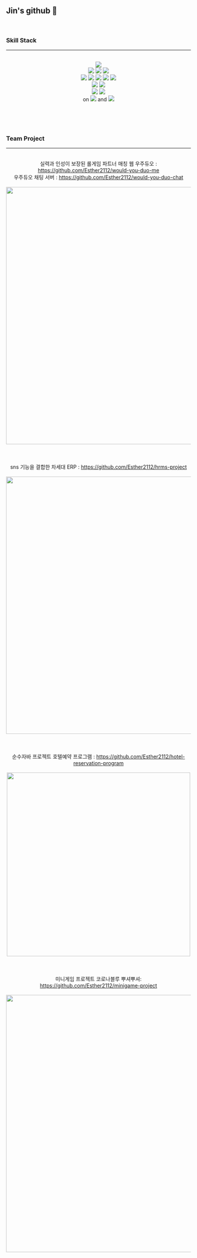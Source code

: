 ## Jin's github 👋  
<br>

### Skill Stack
***
<br>
<div align = center>
<img src="https://img.shields.io/badge/java-FFFFFF?style=for-the-badge&logo=openJDK&logoColor=black">
<br>
<img src="https://img.shields.io/badge/html5-E34F26?style=for-the-badge&logo=html5&logoColor=white">
<img src="https://img.shields.io/badge/css3-1572B6?style=for-the-badge&logo=css3&logoColor=white">
<img src="https://img.shields.io/badge/javascript-F7DF1E?style=for-the-badge&logo=javascript&logoColor=black">
<br>
<img src="https://img.shields.io/badge/spring-6DB33F?style=for-the-badge&logo=spring&logoColor=white">
<img src="https://img.shields.io/badge/springboot-6DB33F?style=for-the-badge&logo=springboot&logoColor=white">
<img src="https://img.shields.io/badge/gradle-02303A?style=for-the-badge&logo=gradle&logoColor=white">
<img src="https://img.shields.io/badge/junit5-25A162?style=for-the-badge&logo=junit5&logoColor=white">
<img src="https://img.shields.io/badge/node.js-339933?style=for-the-badge&logo=node.js&logoColor=white">
<br>
<img src="https://img.shields.io/badge/oracle-F80000?style=for-the-badge&logo=oracle&logoColor=white">
<img src="https://img.shields.io/badge/mariadb-003545?style=for-the-badge&logo=mariadb&logoColor=white">
<br>
<img src="https://img.shields.io/badge/visualstudiocode-007ACC?style=for-the-badge&logo=visualstudiocode&logoColor=white">
<img src="https://img.shields.io/badge/intellijidea-000000?style=for-the-badge&logo=intellijidea&logoColor=white">
<br>
on <img src="https://img.shields.io/badge/windows-0078D6?style=for-the-badge&logo=windows&logoColor=white">
and <img src="https://img.shields.io/badge/ubuntu-E95420?style=for-the-badge&logo=ubuntu&logoColor=white">
</div>

<br><br><br>


### Team Project
***
<br>
<div align = center>
실력과 인성이 보장된 롤게임 파트너 매칭 웹 우주듀오 : <a href="https://github.com/Esther2112/would-you-duo-me">https://github.com/Esther2112/would-you-duo-me</a>
<br>
우주듀오 채팅 서버 : <a href="https://github.com/Esther2112/would-you-duo-chat">https://github.com/Esther2112/would-you-duo-chat</a>
<br><br>
<img width="700px" src="https://github.com/Esther2112/Esther2112/assets/120617717/4464e385-14a4-4022-ab85-bf0976de2d19"/>
<br><br><br><br>
sns 기능을 결합한 차세대 ERP : <a href="https://github.com/Esther2112/hrms-project">https://github.com/Esther2112/hrms-project</a>
<br><br>
<img width="700px" src="https://github.com/Esther2112/Esther2112/assets/120617717/ebdfba57-ee29-40a6-b5f9-94b59a4cb571"/>
<br><br><br><br>
순수자바 프로젝트 호텔예약 프로그램 : <a href="https://github.com/Esther2112/hotel-reservation-program">https://github.com/Esther2112/hotel-reservation-program</a>
<br><br>
<img width="500px" src="https://github.com/Esther2112/Esther2112/assets/120617717/9e3538c2-36cf-410d-b978-9b01353da8f6"/>
<br><br><br><br>
미니게임 프로젝트 코로나블루 뿌셔뿌셔: <a href="https://github.com/Esther2112/minigame-project">https://github.com/Esther2112/minigame-project</a>
<br><br>
<img width="700px" src="https://github.com/Esther2112/Esther2112/assets/120617717/23dd4e86-073a-4ba7-b04e-8eecf388a3b5"/>
<br><br><br><br>
</div>
